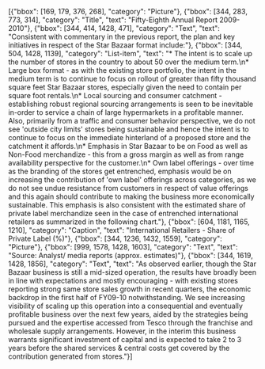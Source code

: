 [{"bbox": [169, 179, 376, 268], "category": "Picture"}, {"bbox": [344, 283, 773, 314], "category": "Title", "text": "Fifty-Eighth Annual Report 2009-2010"}, {"bbox": [344, 414, 1428, 471], "category": "Text", "text": "Consistent with commentary in the previous report, the plan and key initiatives in respect of the Star Bazaar format include:"}, {"bbox": [344, 504, 1428, 1139], "category": "List-item", "text": "* The intent is to scale up the number of stores in the country to about 50 over the medium term.\n* Large box format - as with the existing store portfolio, the intent in the medium term is to continue to focus on rollout of greater than fifty thousand square feet Star Bazaar stores, especially given the need to contain per square foot rentals.\n* Local sourcing and consumer catchment - establishing robust regional sourcing arrangements is seen to be inevitable in-order to service a chain of large hypermarkets in a profitable manner. Also, primarily from a traffic and consumer behavior perspective, we do not see 'outside city limits' stores being sustainable and hence the intent is to continue to focus on the immediate hinterland of a proposed store and the catchment it affords.\n* Emphasis in Star Bazaar to be on Food as well as Non-Food merchandize - this from a gross margin as well as from range availability perspective for the customer.\n* Own label offerings - over time as the branding of the stores get entrenched, emphasis would be on increasing the contribution of 'own label' offerings across categories, as we do not see undue resistance from customers in respect of value offerings and this again should contribute to making the business more economically sustainable. This emphasis is also consistent with the estimated share of private label merchandize seen in the case of entrenched international retailers as summarized in the following chart."}, {"bbox": [604, 1181, 1165, 1210], "category": "Caption", "text": "International Retailers - Share of Private Label (%)"}, {"bbox": [344, 1236, 1432, 1559], "category": "Picture"}, {"bbox": [999, 1578, 1428, 1603], "category": "Text", "text": "Source: Analyst/ media reports (approx. estimates)"}, {"bbox": [344, 1619, 1428, 1856], "category": "Text", "text": "As observed earlier, though the Star Bazaar business is still a mid-sized operation, the results have broadly been in line with expectations and mostly encouraging - with existing stores reporting strong same store sales growth in recent quarters, the economic backdrop in the first half of FY09-10 notwithstanding. We see increasing visibility of scaling up this operation into a consequential and eventually profitable business over the next few years, aided by the strategies being pursued and the expertise accessed from Tesco through the franchise and wholesale supply arrangements. However, in the interim this business warrants significant investment of capital and is expected to take 2 to 3 years before the shared services & central costs get covered by the contribution generated from stores."}]